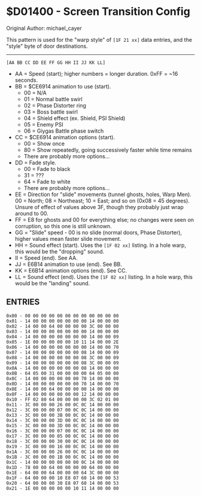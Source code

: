 # $D01400 - Screen Transition Config
Original Author: michael_cayer

This pattern is used for the "warp style" of `[1F 21 xx]` data entries, and the "style" byte of door destinations.

-------------------------------------------------------------------------------------

`[AA BB CC DD EE FF GG HH II JJ KK LL]`

- AA = Speed (start); higher numbers = longer duration. 0xFF = ~16 seconds.
- BB = $CE6914 animation to use (start).
    - 00 = N/A
    - 01 = Normal battle swirl
    - 02 = Phase Distorter ring
    - 03 = Boss battle swirl
    - 04 = Shield effect (ex. Shield, PSI Shield)
    - 05 = Enemy PSI
    - 06 = Giygas Battle phase switch
- CC = $CE6914 animation options (start).
    - 00 = Show once
    - 80 = Show repeatedly, going successively faster while time remains
    - There are probably more options...
- DD = Fade style.
    - 00 = Fade to black
    - 31 = ???
    - 64 = Fade to white
    - There are probably more options...
- EE = Direction for "slide" movements (tunnel ghosts, holes, Warp Men). 00 = North; 08 = Northeast; 10 = East; and so on (0x08 = 45 degrees). Unsure of effect of values above 3F, though they probably just wrap around to 00.
- FF = E8 for ghosts and 00 for everything else; no changes were seen on corruption, so this one is still unknown.
- GG = "Slide" speed - 00 is no slide (normal doors, Phase Distorter), higher values mean faster slide movement.
- HH = Sound effect (start). Uses the `[1F 02 xx]` listing. In a hole warp, this would be the "dropping" sound.
- II = Speed (end). See AA.
- JJ = E6B14 animation to use (end). See BB.
- KK = E6B14 animation options (end). See CC.
- LL = Sound effect (end). Uses the `[1F 02 xx]` listing. In a hole warp, this would be the "landing" sound.

## ENTRIES

    0x00 - 00 00 00 00 00 00 00 00 00 00 00 00
    0x01 - 14 00 00 00 00 00 00 00 14 00 00 00
    0x02 - 14 00 00 64 00 00 00 00 3C 00 00 00
    0x03 - 14 00 00 00 00 00 00 00 14 00 00 00
    0x04 - 14 00 00 00 00 00 00 00 14 00 00 09
    0x05 - 1E 00 00 00 00 00 10 11 14 00 00 2E
    0x06 - 14 00 00 00 00 00 00 00 14 00 00 70
    0x07 - 14 00 00 00 00 00 00 08 14 00 00 09
    0x08 - 14 00 00 00 00 00 00 08 3C 00 00 09
    0x09 - 14 00 00 00 00 00 00 08 3C 00 00 09
    0x0A - 14 00 00 00 00 00 00 08 14 00 00 00
    0x0B - 64 05 00 31 00 00 00 00 64 05 00 00
    0x0C - 14 00 00 00 00 00 00 70 14 00 00 00
    0x0D - 14 00 00 00 00 00 00 70 14 00 00 70
    0x0E - 14 00 00 64 00 00 00 00 14 00 00 00
    0x0F - 14 00 00 00 00 00 00 12 14 00 00 00
    0x10 - FF 02 80 64 00 00 00 00 3C 02 01 00
    0x11 - 3C 00 00 00 26 00 0C 0C 14 00 00 00
    0x12 - 3C 00 00 00 07 00 0C 0C 14 00 00 00
    0x13 - 3C 00 00 00 3B 00 0C 0C 14 00 00 00
    0x14 - 3C 00 00 00 3D 00 0C 0C 14 00 00 00
    0x15 - 3C 00 00 00 3D 00 0C 0C 14 00 00 00
    0x16 - 3C 00 00 00 07 00 0C 0C 14 00 00 00
    0x17 - 3C 00 00 00 05 00 0C 0C 14 00 00 00
    0x18 - 3C 00 00 00 30 00 0C 0C 14 00 00 00
    0x19 - 3C 00 00 00 16 00 0C 0C 14 00 00 00
    0x1A - 3C 00 00 00 26 00 0C 0C 14 00 00 00
    0x1B - 3C 00 00 00 1B 00 0C 0C 14 00 00 00
    0x1C - 14 00 00 00 00 00 00 0C 14 00 00 00
    0x1D - 78 00 00 64 00 00 00 00 64 00 00 00
    0x1E - 64 00 00 64 00 00 00 64 3C 00 00 00
    0x1F - 64 00 00 00 10 E8 07 60 14 00 00 53
    0x20 - 64 00 00 00 30 E8 07 60 14 00 00 53
    0x21 - 1E 00 00 00 00 00 10 11 14 00 00 00